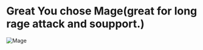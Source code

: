 # Great You chose Mage(great for long rage attack and soupport.)
![Mage](http://cms-content.s.aeriastatic.com/830a9cecdd6622e5d498e744b98d44e4/files/tws/image/M/Mage_png.png)
